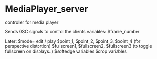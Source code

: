 # MediaPlayer_server
controller for media player

Sends OSC signals to control the clients
variables:
$frame_number

Later:
$mode= edit / play
$point_1, $point_2, $point_3, $point_4 (for perspective distortion)
$fullscreen1, $fullscreen2, $fullscreen3 (to toggle fullscreen on displays..)
$softedge variables
$crop variables

